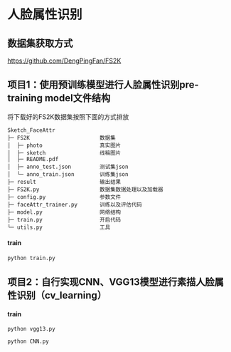 # 人脸属性识别

## 数据集获取方式

https://github.com/DengPingFan/FS2K

## 项目1：使用预训练模型进行人脸属性识别pre-training model文件结构
将下载好的FS2K数据集按照下面的方式排放
```
Sketch_FaceAttr              
├─ FS2K                      数据集
│  ├─ photo                  真实图片
│  ├─ sketch                 线稿图片
│  ├─ README.pdf             
│  ├─ anno_test.json         测试集json
│  └─ anno_train.json        训练集json
├─ result                    输出结果
├─ FS2K.py                   数据集数据处理以及加载器
├─ config.py                 参数文件
├─ faceAttr_trainer.py       训练以及评估代码
├─ model.py                  网络结构
├─ train.py                  开启代码
└─ utils.py                  工具
```

#### train

```sh
python train.py
```
## 项目2：自行实现CNN、VGG13模型进行素描人脸属性识别（cv_learning）

#### train
```
python vgg13.py
```
```
python CNN.py
```




